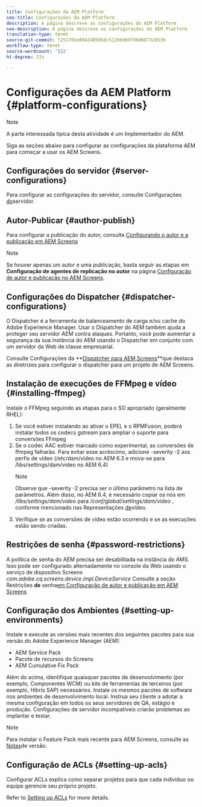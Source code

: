 ```yaml
---
title: Configurações da AEM Platform
seo-title: Configurações da AEM Platform
description: A página descreve as configurações do AEM Platform
seo-description: A página descreve as configurações do AEM Platform
translation-type: tm+mt
source-git-commit: f25176be89424059b8c51296969f069687328536
workflow-type: tm+mt
source-wordcount: '522'
ht-degree: 21%

---
```


# Configurações da AEM Platform  {#platform-configurations}

>[!NOTE]
>
>A parte interessada típica desta atividade é um Implementador do AEM.

Siga as seções abaixo para configurar as configurações da plataforma AEM para começar a usar os AEM Screens.

## Configurações do servidor {#server-configurations}

Para configurar as configurações do servidor, consulte Configurações [do](https://helpx.adobe.com/experience-manager/6-5/screens/using/configuring-screens-introduction.html#ServerConfiguration)servidor.

## Autor-Publicar {#author-publish}

Para configurar a publicação do autor, consulte [Configurando o autor e a publicação em AEM Screens](https://helpx.adobe.com/br/experience-manager/6-5/screens/using/author-and-publish.html)

>[!NOTE]
>
>Se houver apenas um autor e uma publicação, basta seguir as etapas em **Configuração de agentes de replicação no autor** na página [Configuração de autor e publicação no AEM Screens](https://helpx.adobe.com/br/experience-manager/6-5/screens/using/author-and-publish.html).

## Configurações do Dispatcher {#dispatcher-configurations}

O Dispatcher é a ferramenta de balanceamento de carga e/ou cache do Adobe Experience Manager. Usar o Dispatcher do AEM também ajuda a proteger seu servidor AEM contra ataques. Portanto, você pode aumentar a segurança da sua instância do AEM usando o Dispatcher em conjunto com um servidor da Web de classe empresarial.

Consulte Configurações da **[Dispatcher para AEM Screens](https://helpx.adobe.com/experience-manager/6-5/screens/using/dispatcher-configurations-aem-screens.html)**que destaca as diretrizes para configurar o dispatcher para um projeto de AEM Screens.

## Instalação de execuções de FFMpeg e vídeo {#installing-ffmpeg}

Instale o FFMpeg seguindo as etapas para o SO apropriado (geralmente RHEL):

1. Se você estiver instalando ao ativar o EPEL e o RPMFusion, poderá instalar todos os codecs gstream para ampliar o suporte para conversões FFmpeg
1. Se o codec AAC estiver marcado como experimental, as conversões de ffmpeg falharão. Para evitar esse acréscimo, adicione -severity -2 aos perfis de vídeo (/etc/dam/video no AEM 6.3 e mova-se para /libs/settings/dam/video no AEM 6.4)
   >[!NOTE]
   >
   > Observe que -severity -2 precisa ser o último parâmetro na lista de parâmetros. Além disso, no AEM 6.4, é necessário copiar os nós em */libs/settings/dam/video* para */conf/global/settings/dam/video* , conforme mencionado nas Representações [de](https://helpx.adobe.com/experience-manager/6-5/screens/using/generating-renditions.html)vídeo.
1. Verifique se as conversões de vídeo estão ocorrendo e se as execuções estão sendo criadas.

## Restrições de senha {#password-restrictions}

A política de senha do AEM precisa ser desabilitada na instância do AMS. Isso pode ser configurado alternadamente no console da Web usando o serviço de dispositivo Screens *com.adobe.cq.screens.device.impl.DeviceService* Consulte a seção Restrições **de** senha[em Configuração de autor e publicação em AEM Screens](https://helpx.adobe.com/br/experience-manager/6-5/screens/using/author-and-publish.html)

## Configuração dos Ambientes {#setting-up-environments}

Instale e execute as versões mais recentes dos seguintes pacotes para sua versão do Adobe Experience Manager (AEM):

* AEM Service Pack
* Pacote de recursos do Screens
* AEM Cumulative Fix Pack

Além do acima, identifique quaisquer pacotes de desenvolvimento (por exemplo, Componentes WCM) ou kits de ferramentas de terceiros (por exemplo, Híbris SAP) necessários.
Instale os mesmos pacotes de software nos ambientes de desenvolvimento local. Instrua seu cliente a adotar a mesma configuração em todos os seus servidores de QA, estágio e produção. Configurações de servidor incompatíveis criarão problemas ao implantar e testar.

>[!NOTE]
>
>Para instalar o Feature Pack mais recente para AEM Screens, consulte as [Notas](https://helpx.adobe.com/experience-manager/6-5/screens/user-guide.html?topic=/experience-manager/6-5/screens/morehelp/release-notes.ug.js)de versão.

## Configuração de ACLs {#setting-up-acls}

Configurar ACLs explica como separar projetos para que cada indivíduo ou equipe gerencie seu próprio projeto.

Refer  to [Setting up ACLs](https://helpx.adobe.com/experience-manager/6-5/screens/using/setting-up-acls.html) for more details.
